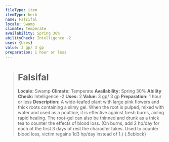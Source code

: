 ```yaml
---
fileType: item
itemType: herb
name: Falsifal
locale: Swamp
climate: Temperate
availability: Spring 30%
abilityCheck: Intelligence -2
uses: {Uses}
value: 3 gp/ 3 gp
preparation: 1 hour or less
---
```

>#  Falsifal
>
> **Locale:** Swamp
> **Climate:** Temperate
> **Availability:** Spring 30%
> **Ability Check:** Intelligence -2
> **Uses:** 2
> **Value:** 3 gp/ 3 gp
> **Preparation:** 1 hour or less
> **Description:** A wide-leafed plant with large pink flowers and thick roots containing a slimy gel. When the root is pulped, mixed with water and used as a poultice, it is effective against fresh burns, aiding rapid healing. The root-gel can also be thinned and drunk as a thick tea to counter the effects of blood loss. (On burns, add 2 hp/day for each of the first 3 days of rest the character takes. Used to counter blood loss, victim regains 1d3 hp/day instead of 1.)
{.5eblock}

